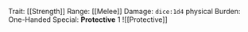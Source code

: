 Trait: [[Strength]]
Range: [[Melee]]
Damage: `dice:1d4` physical
Burden: One-Handed
Special: **Protective** 1
![[Protective]]
